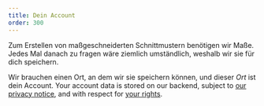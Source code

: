 ```yaml
---
title: Dein Account
order: 300
---
```


Zum Erstellen von maßgeschneiderten Schnittmustern benötigen wir Maße. Jedes Mal danach zu fragen wäre ziemlich umständlich, weshalb wir sie für dich speichern.

Wir brauchen einen Ort, an dem wir sie speichern können, und dieser *Ort* ist dein Account. Your account data is stored on our backend, subject to [our privacy notice][1], and with respect for [your rights][2].

[1]: /docs/various/privacy/

[2]: /docs/various/rights/
